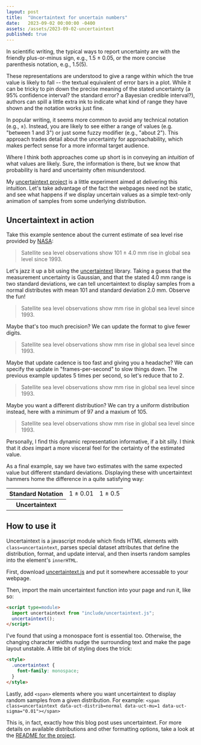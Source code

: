 ```yaml
---
layout: post
title:  "Uncertaintext for uncertain numbers"
date:   2023-09-02 00:00:00 -0400
assets: /assets/2023-09-02-uncertaintext
published: true 
---
```


<script type=module>
  import uncertaintext from "{{page.assets}}/uncertaintext.js";
  uncertaintext();
</script>

<style>
  .uncertaintext {
    font-family: monospace;
  }
</style>

In scientific writing, the typical ways to report uncertainty are with the
friendly plus-or-minus sign, e.g., 1.5 ± 0.05, or the more concise parenthesis
notation, e.g., 1.5(5).

These representations are understood to give a range within which the true
value is likely to fall -- the textual equivalent of error bars in a plot.
While it can be tricky to pin down the precise meaning of the stated
uncertainty (a 95% confidence interval? the standard error? a Bayesian credible
interval?), authors can spill a little extra ink to indicate what kind of range
they have shown and the notation works just fine.

In popular writing, it seems more common to avoid any technical notation (e.g.,
±). Instead, you are likely to see either a range of values (e.g. "between 1 and 3")
or just some fuzzy modifier (e.g., "about 2"). This approach trades detail
about the uncertainty for approachability, which makes perfect sense for a 
more informal target audience.

Where I think both approaches come up short is in conveying an _intuition_ of
what values are likely. Sure, the information is there, but we know that
probability is hard and uncertainty often misunderstood.

My [uncertaintext project][uncertaintext-repo] is a little experiment aimed at
delivering this intuition. Let's take advantage of the fact the webpages need
not be static, and see what happens if we display uncertain values as a simple
text-only animation of samples from some underlying distribution. 

## Uncertaintext in action

Take this example sentence about the current estimate of sea level rise
provided by [NASA][nasa-sea-level]:

> Satellite sea level observations show 101 ± 4.0 mm rise in global sea level since 1993.

Let's jazz it up a bit using the [uncertaintext][uncertaintext-repo] library.
Taking a guess that the measurement uncertainty is Gaussian, and that the
stated 4.0 mm range is two standard deviations, we can tell uncertaintext to
display samples from a normal distributes with mean 101 and standard deviation
2.0 mm. Observe the fun!

<blockquote>
  Satellite sea level observations show 
  <span class=uncertaintext data-uct-distrib=normal data-uct-mu=101 data-uct-sigma=2 data-uct-format="&nbsp;>6.2f"></span> mm 
  rise in global sea level since 1993.
</blockquote>

Maybe that's too much precision? We can update the format to give fewer digits.

<blockquote>
  Satellite sea level observations show 
  <span class=uncertaintext data-uct-distrib=normal data-uct-mu=101 data-uct-sigma=2 data-uct-format="&nbsp;>3d"></span> mm 
  rise in global sea level since 1993.
</blockquote>

Maybe that update cadence is too fast and giving you a headache? We can specify
the update in "frames-per-second" to slow things down. The previous example updates
5 times per second, so let's reduce that to 2.

<blockquote>
  Satellite sea level observations show 
  <span class=uncertaintext data-uct-distrib=normal data-uct-mu=101 data-uct-sigma=2 data-uct-format="&nbsp;>3d" data-uct-fps=1></span> mm 
  rise in global sea level since 1993.
</blockquote>

Maybe you want a different distribution? We can try a uniform distribution
instead, here with a minimum of 97 and a maxium of 105.

<blockquote>
  Satellite sea level observations show 
  <span class=uncertaintext data-uct-distrib=uniform data-uct-min=97 data-uct-max=105 data-uct-format="&nbsp;>3d" data-uct-fps=1></span> mm 
  rise in global sea level since 1993.
</blockquote>

Personally, I find this dynamic representation informative, if a bit silly. I
think that it _does_ impart a more visceral feel for the certainty of the
estimated value. 

As a final example, say we have two estimates with the same expected value but
different standard deviations. Displaying these with uncertaintext hammers home
the difference in a quite satisfying way:

<table>
  <tr>
    <th> Standard Notation </th>
    <td> 1 ± 0.01 </td> 
    <td> 1 ± 0.5 </td> 
  </tr>
  <tr>
    <th> Uncertaintext </th>
    <td><span class=uncertaintext data-uct-distrib=normal data-uct-mu=1 data-uct-sigma="0.01" data-uct-format="&nbsp;>.2f" data-uct-fps=2></span></td>
    <td><span class=uncertaintext data-uct-distrib=normal data-uct-mu=1 data-uct-sigma="0.5" data-uct-format="&nbsp;>.2f" data-uct-fps=2></span></td>
  </tr>
</table>

## How to use it

Uncertaintext is a javascript module which finds HTML elements with
`class=uncertaintext`, parses special dataset attributes that define the
distribution, format, and update interval, and then inserts random samples into
the element's `innerHTML`.

First, download [uncertaintext.js][uncertaintext-release] and put it somewhere
accessable to your webpage. 

Then, import the main uncertaintext function into your page and run it, like so:
```html
<script type=module>
  import uncertaintext from "include/uncertaintext.js";
  uncertaintext();
</script>
```

I've found that using a monospace font is essential too. Otherwise, the
changing character widths nudge the surrounding text and make the page layout
unstable. A little bit of styling does the trick:
```html
<style>
  .uncertaintext {
    font-family: monospace;
  }
</style>
```

Lastly, add `<span>` elements where you want uncertaintext to display random
samples from a given distribution. For example:
`<span class=uncertaintext data-uct-distrib=normal data-uct-mu=1 data-uct-sigma="0.01"></span>`

This is, in fact, exactly how this blog post uses uncertaintext. For more
details on available distributions and other formatting options, take a look at
the [README for the project][uncertaintext-repo].

[uncertaintext-repo]: https://github.com/keithfma/uncertaintext
[uncertaintext-release]: https://github.com/keithfma/uncertaintext/releases
[nasa-sea-level]: https://climate.nasa.gov/vital-signs/sea-level/
